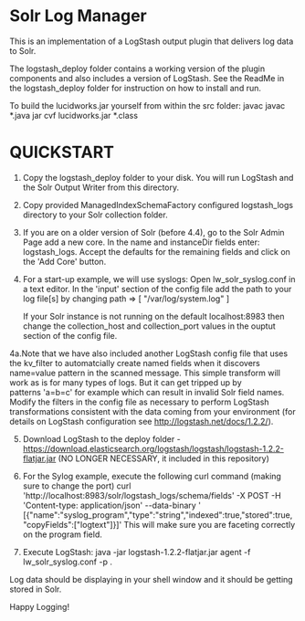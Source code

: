 Solr Log Manager
============

This is an implementation of a LogStash output plugin that delivers log data to Solr.  

The logstash_deploy folder contains a working version of the plugin components and also includes a version of LogStash.  See the 
ReadMe in the logstash_deploy folder for instruction on how to install and run.   

To build the lucidworks.jar yourself from within the src folder: 
	javac javac *.java
	jar cvf lucidworks.jar *.class
	
# QUICKSTART


1. Copy the logstash_deploy folder to your disk. You will run LogStash and the Solr Output Writer from this directory.

2. Copy provided ManagedIndexSchemaFactory configured logstash_logs directory to your Solr collection folder.  

3. If you are on a older version of Solr (before 4.4), go to the Solr Admin Page add a new core.  In the name and instanceDir fields enter: logstash_logs. Accept the defaults for the remaining fields and click on the 'Add Core' button.

4. For a start-up example, we will use syslogs:
   Open lw_solr_syslog.conf in a text editor.  In the 'input' section of the config file add the path to your log file[s] by changing 
			path => [ "/var/log/system.log" ]

   If your Solr instance is not running on the default localhost:8983 then change the collection_host and collection_port values in the 
   ouptut section of the config file.
   
4a.Note that we have also included another LogStash config file that uses the kv_filter to automatcially create named fields when it discovers
   name=value pattern in the scanned message.  This simple transform will work as is for many types of logs.  But it can get tripped up by  
   patterns 'a=b=c' for example which can result in invalid Solr field names.  Modify the filters in the config file as necessary to perform 
   LogStash transformations consistent with the data coming from your environment (for details on LogStash configuration see http://logstash.net/docs/1.2.2/).
   
5. Download LogStash to the deploy folder - https://download.elasticsearch.org/logstash/logstash/logstash-1.2.2-flatjar.jar (NO LONGER NECESSARY, it included in this repository)

6. For the Sylog example, execute the following curl command (making sure to change the port)
curl 'http://localhost:8983/solr/logstash_logs/schema/fields' -X POST -H 'Content-type: application/json' --data-binary '
[{"name":"syslog_program","type":"string","indexed":true,"stored":true, "copyFields":["logtext"]}]'
This will make sure you are faceting correctly on the program field.
 
6. Execute LogStash: java -jar logstash-1.2.2-flatjar.jar agent -f lw_solr_syslog.conf -p .

Log data should be displaying in your shell window and it should be getting stored in Solr.

Happy Logging!